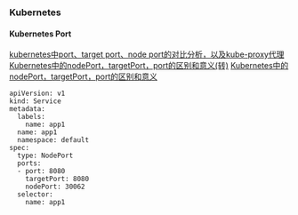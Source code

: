 ### Kubernetes
#### Kubernetes Port
[kubernetes中port、target port、node port的对比分析，以及kube-proxy代理](https://blog.csdn.net/xinghun_4/article/details/50492041)
[Kubernetes中的nodePort，targetPort，port的区别和意义(转)](https://www.cnblogs.com/devilwind/articles/8881201.html)
[Kubernetes中的nodePort，targetPort，port的区别和意义](https://blog.csdn.net/u013760355/article/details/70162242)
```
apiVersion: v1
kind: Service
metadata:
  labels:
    name: app1
  name: app1
  namespace: default
spec:
  type: NodePort
  ports:
  - port: 8080
    targetPort: 8080
    nodePort: 30062
  selector:
    name: app1
```

